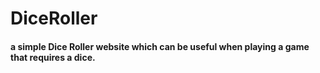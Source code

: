 # DiceRoller
#### a simple Dice Roller website which can be useful when playing a game that requires a dice.

